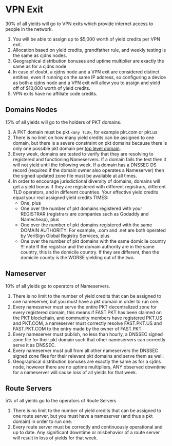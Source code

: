 # VPN Exit
30% of all yields will go to VPN exits which provide internet access to people in the network.

1. You will be able to assign up to $5,000 worth of yield credits per VPN exit.
2. Allocation based on yield credits, grandfather rule, and weekly testing is the same as cjdns nodes.
3. Geographical distribution bonuses and uptime multiplier are exactly the same as for a cjdns node
4. In case of doubt, a cjdns node and a VPN exit are considered distinct entities, even if running on the same IP address, so configuring a device as both a cjdns node and a VPN exit will allow you to assign and yield off of $10,000 worth of yield credits.
5. VPN exits have no affiliate code credits.

## Domains Nodes
15% of all yields will go to the holders of PKT domains.

1. A PKT domain must be pkt.`<any TLD>`, for example pkt.com or pkt.us
2. There is no limit on how many yield credits can be assigned to one domain, but there is a severe constraint on pkt domains because there is only one possible pkt domain per [top level domain](https://www.iana.org/domains/root/db).
3. Every week, domains are tested to verify that they are resolving to registered and functioning Nameservers. If a domain fails the test then it will not yield until the following week. If a domain has a DNSSEC DS record (required if the domain owner also operates a Nameserver) then the signed updated zone file must be available at all times.
4. In order to encourage jurisdictional diversity of domains, domains will get a yield bonus if they are registered with different registrars, different TLD operators, and in different countries. Your effective yield credits equal your real assigned yield credits TIMES:
    - One, plus
    - One over the number of pkt domains registered with your REGISTRAR (registrars are companies such as Godaddy and Namecheap), plus
    - One over the number of pkt domains registered with the same DOMAIN AUTHORITY. For example, .com and .net are both operated by VeriSign Global Registry Services, plus
    - One over the number of pkt domains with the same domicile country
    !!! note
        If the registrar and the domain authority are in the same country, this is the domicile country. If they are different, then the domicile county is the WORSE yielding out of the two.

## Nameserver
10% of all yields go to operators of Nameservers.

1. There is no limit to the number of yield credits that can be assigned to one nameserver, but you must have a pkt domain in order to run one.
2. Every nameserver must serve the entire PKT decentralized zone for every registered domain, this means if FAST.PKT has been claimed on the PKT blockchain, and community members have registered PKT.US and PKT.COM, a nameserver must correctly resolve FAST.PKT.US and FAST.PKT.COM to the entry made by the owner of FAST.PKT.
3. Every nameserver must publish, no less than hourly, a DNSSEC signed zone file for their pkt domain such that other nameservers can correctly serve it as DNSSEC.
4. Every nameserver must pull from all other nameservers the DNSSEC signed zone files for their relevant pkt domains and serve them as well.
5. Geographical distribution bonuses are exactly the same as for a cjdns node, however there are no uptime multipliers, ANY observed downtime for a nameserver will cause loss of all yields for that week.

## Route Servers
5% of all yields go to the operators of Route Servers

1. There is no limit to the number of yield credits that can be assigned to one route server, but you must have a nameserver (and thus a pkt domain) in order to run one.
2. Every route server must be correctly and continuously operational and up to date. Any significant downtime or misbehavior of a route server will result in loss of yields for that week.